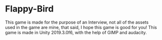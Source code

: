 # Flappy-Bird

This game is made for the purpose of an Interview, not all of the assets used in the game are mine, that said, I hope this game is good for you!
This game is made in Unity 2019.3.0f6, with the help of GIMP and audacity.
